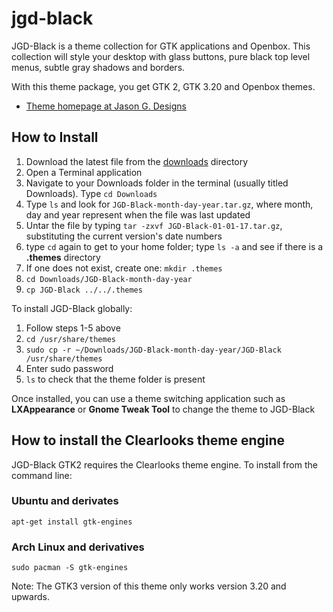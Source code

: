 # jgd-black
JGD-Black is a theme collection for GTK applications and Openbox. This collection will style your desktop with glass buttons, pure black top level menus, subtle gray shadows and borders.

With this theme package, you get GTK 2, GTK 3.20 and Openbox themes.

* [Theme homepage at Jason G. Designs](http://www.jasong-designs.com/2017/02/04/jgd-black-gtk3/)

## How to Install

1. Download the latest file from the [downloads](https://github.com/jgpws/jgd-black/tree/master/downloads) directory
2. Open a Terminal application
3. Navigate to your Downloads folder in the terminal (usually titled Downloads). Type `cd Downloads`
4. Type `ls` and look for `JGD-Black-month-day-year.tar.gz`, where month, day and year represent when the file was last updated
5. Untar the file by typing `tar -zxvf JGD-Black-01-01-17.tar.gz`, substituting the current version's date numbers
6. type `cd` again to get to your home folder; type `ls -a` and see if there is a **.themes** directory
7. If one does not exist, create one: `mkdir .themes`
8. `cd Downloads/JGD-Black-month-day-year`
9. `cp JGD-Black ../../.themes`

To install JGD-Black globally:

1. Follow steps 1-5 above
2. `cd /usr/share/themes`
3. `sudo cp -r ~/Downloads/JGD-Black-month-day-year/JGD-Black /usr/share/themes`
4. Enter sudo password
5. `ls` to check that the theme folder is present

Once installed, you can use a theme switching application such as **LXAppearance** or **Gnome Tweak Tool** to change the theme to JGD-Black

## How to install the Clearlooks theme engine

JGD-Black GTK2 requires the Clearlooks theme engine. To install from the command line:

### Ubuntu and derivates

`apt-get install gtk-engines`

### Arch Linux and derivatives

`sudo pacman -S gtk-engines`

Note: The GTK3 version of this theme only works version 3.20 and upwards.
